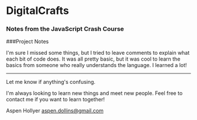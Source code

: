 # DigitalCrafts
### Notes from the JavaScript Crash Course


###Project Notes

I'm sure I missed some things, but I tried to leave comments to explain what each bit of code does. It was all pretty basic, but it was cool to learn the basics from someone who really understands the language. I learned a lot!

------

Let me know if anything's confusing.

I'm always looking to learn new things and meet new people. Feel free to contact me if you want to learn together!

Aspen Hollyer
aspen.dollins@gmail.com
